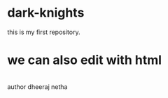 # dark-knights
this is my first repository.
<h1>we can also edit with html</h1>
<br>
author dheeraj netha
<br>



